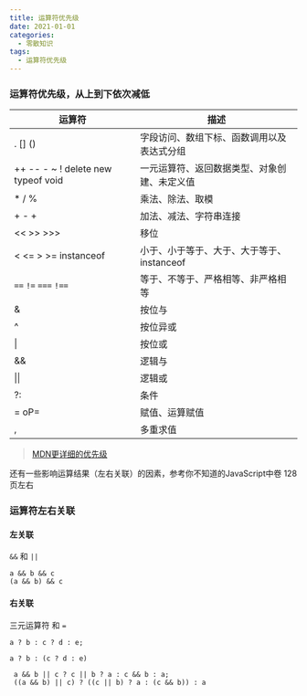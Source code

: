 ```yaml
---
title: 运算符优先级
date: 2021-01-01
categories: 
  - 零散知识
tags: 
  - 运算符优先级
---
```


### 运算符优先级，从上到下依次减低

| 运算符                                | 描述                         |
| ---------------------------------- | -------------------------- |
| . [] ()                            | 字段访问、数组下标、函数调用以及表达式分组      |
| ++ -- - ~ ! delete new typeof void | 一元运算符、返回数据类型、对象创建、未定义值     |
| * / %                              | 乘法、除法、取模                   |
| + - +                              | 加法、减法、字符串连接                |
| << >> >>>                          | 移位                         |
| < <= > >= instanceof               | 小于、小于等于、大于、大于等于、instanceof |
| `==` `!=` `===` `!==`              | 等于、不等于、严格相等、非严格相等          |
| &                                  | 按位与                        |
| ^                                  | 按位异或                       |
| \|                                 | 按位或                        |
| &&                                 | 逻辑与                        |
| \|\|                               | 逻辑或                        |
| ?:                                 | 条件                         |
| = oP=                              | 赋值、运算赋值                    |
| ,                                  | 多重求值                       |

> [MDN更详细的优先级](https://developer.mozilla.org/en-US/docs/Web/JavaScript/Reference/Operators/Operator_Precedence)

还有一些影响运算结果（左右关联）的因素，参考你不知道的JavaScript中卷 128页左右

### 运算符左右关联

#### 左关联

`&&` 和 `||`

```
a && b && c
(a && b) && c
```

#### 右关联

三元运算符 和 `=`

```
a ? b : c ? d : e;

a ? b : (c ? d : e)
```

```
 a && b || c ? c || b ? a : c && b : a;
 ((a && b) || c) ? ((c || b) ? a : (c && b)) : a
```
